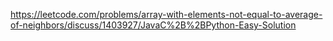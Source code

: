 https://leetcode.com/problems/array-with-elements-not-equal-to-average-of-neighbors/discuss/1403927/JavaC%2B%2BPython-Easy-Solution
​